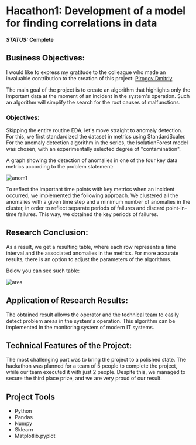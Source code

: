 # Hacathon1: Development of a model for finding correlations in data



***STATUS:*** **Complete**


## Business Objectives:

I would like to express my gratitude to the colleague who made an invaluable contribution to the creation of this project: [Pirogov Dmitriy](https://github.com/PirogovDmitriy/) 

The main goal of the project is to create an algorithm that highlights only the important data at the moment of an incident in the system's operation. Such an algorithm will simplify the search for the root causes of malfunctions.

### Objectives:

Skipping the entire routine EDA, let's move straight to anomaly detection.
For this, we first standardized the dataset in metrics using StandardScaler. For the anomaly detection algorithm in the series, the IsolationForest model was chosen, with an experimentally selected degree of "contamination".

A graph showing the detection of anomalies in one of the four key data metrics according to the problem statement:

<img src="https://i.imgur.com/H4ilJvg.png" alt="anom1"/>

To reflect the important time points with key metrics when an incident occurred, we implemented the following approach. We clustered all the anomalies with a given time step and a minimum number of anomalies in the cluster, in order to reflect separate periods of failures and discard point-in-time failures. This way, we obtained the key periods of failures.


## Research Conclusion:

As a result, we get a resulting table, where each row represents a time interval and the associated anomalies in the metrics.
For more accurate results, there is an option to adjust the parameters of the algorithms.

Below you can see such table:

<img src="https://i.imgur.com/91uT8rB.png" alt="ares"/>

## Application of Research Results:

The obtained result allows the operator and the technical team to easily detect problem areas in the system's operation. This algorithm can be implemented in the monitoring system of modern IT systems.

## Technical Features of the Project:

The most challenging part was to bring the project to a polished state. The hackathon was planned for a team of 5 people to complete the project, while our team executed it with just 2 people. Despite this, we managed to secure the third place prize, and we are very proud of our result.


## Project Tools

- Python
- Pandas
- Numpy
- Sklearn
- Matplotlib.pyplot
